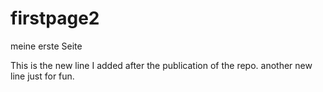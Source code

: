# firstpage2
 meine erste Seite
 
This is the new line I added after the publication of the repo.
another new line just for fun.